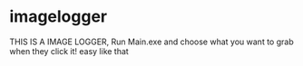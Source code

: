 # imagelogger
THIS IS A IMAGE LOGGER, Run Main.exe and choose what you want to grab when they click it! easy like that
